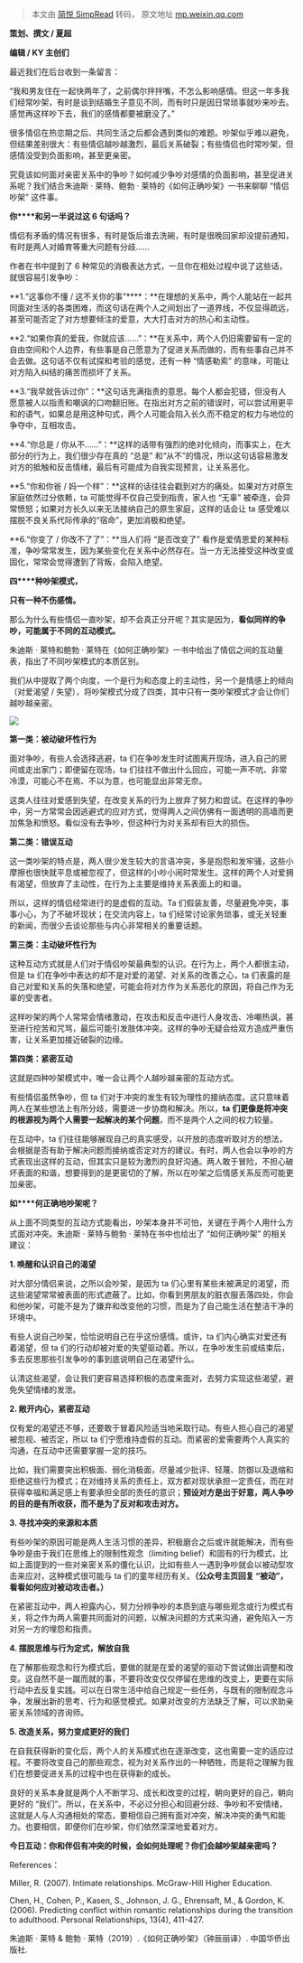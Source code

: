> 本文由 [简悦 SimpRead](http://ksria.com/simpread/) 转码， 原文地址 [mp.weixin.qq.com](https://mp.weixin.qq.com/s?__biz=MzA4NjcyMDU1NQ==&mid=2247744451&idx=1&sn=6ffc7eafd95da24426c292989cb5ee9f&chksm=9fc91287a8be9b91c8bc47eeff17082d23a79dab01de740c6a6ef6f303af032fa3ee0e44ceb3&mpshare=1&scene=1&srcid=102528dLRb10iXjCBo9VOHLz&sharer_sharetime=1666633964164&sharer_shareid=8a467675e94cd5b11b6640b7770d6cc6#rd)

**策划、撰文 / 夏超**

**编辑 / KY 主创们**

最近我们在后台收到一条留言：

“我和男友住在一起快两年了，之前偶尔拌拌嘴，不怎么影响感情。但这一年多我们经常吵架，有时是谈到结婚生子意见不同，而有时只是因日常琐事就吵来吵去。感觉再这样吵下去，我们的感情都要被磨没了。”

很多情侣在热恋期之后、共同生活之后都会遇到类似的难题。吵架似乎难以避免，但结果差别很大：有些情侣越吵越激烈，最后关系破裂；有些情侣也时常吵架，但感情没受到负面影响，甚至更亲密。

究竟该如何面对亲密关系中的争吵？如何减少争吵对感情的负面影响，甚至促进关系呢？我们结合朱迪斯 · 莱特、鲍勃 · 莱特的《如何正确吵架》一书来聊聊 “情侣吵架” 这件事。

**你****和另一半说过这 6 句话吗？**

情侣有矛盾的情况有很多，有时是饭后谁去洗碗，有时是很晚回家却没提前通知，有时是两人对婚育等重大问题有分歧……

作者在书中提到了 6 种常见的消极表达方式，一旦你在相处过程中说了这些话，就很容易引发争吵：

**1.“这事你不懂 / 这不关你的事”****：**在理想的关系中，两个人能站在一起共同面对生活的各类困难，而这句话在两个人之间划出了一道界线，不仅显得疏远，甚至可能否定了对方想要倾注的爱意，大大打击对方的热心和主动性。

**2.“如果你真的爱我，你就应该……”：**在关系中，两个人仍旧需要留有一定的自由空间和个人边界，有些事是自己愿意为了促进关系而做的，而有些事自己并不会去做。这句话不仅有试探和考验的感觉，还有一种 “情感勒索” 的意味，可能让对方陷入纠结的痛苦而损坏了关系。

**3.“我早就告诉过你”：**这句话充满指责的意思。每个人都会犯错，但没有人愿意被人以指责和嘲讽的口吻翻旧账。在指出对方之前的错误时，可以尝试用更平和的语气，如果总是用这种句式，两个人可能会陷入长久而不稳定的权力与地位的争夺中，互相攻击。

**4.“你总是 / 你从不……”：**这样的话带有强烈的绝对化倾向，而事实上，在大部分的行为上，我们很少存在真的 “总是” 和“从不”的情况，所以这句话容易激发对方的抵触和反击情绪，最后有可能成为自我实现预言，让关系恶化。

**5.“你和你爸 / 妈一个样”：**这样的话往往会戳到对方的痛处。如果对方对原生家庭依然过分依赖，ta 可能觉得不仅自己受到指责，家人也 “无辜” 被牵连，会异常愤怒；如果对方长久以来无法接纳自己的原生家庭，这样的话会让 ta 感受难以摆脱不良关系代际传承的“宿命”，更加消极和绝望。

**6.“你变了 / 你改不了了”：**当人们将 “是否改变了” 看作是爱情恩爱的某种标准，争吵常常发生，因为某些变化在关系中必然存在。当一方无法接受这种改变或固化，常常会觉得遭到了背叛，会陷入绝望。

**四****种吵架模式，**

**只有一种不伤感情。**

那么为什么有些情侣一直吵架，却不会真正分开呢？其实是因为，**看似同样的争吵，可能属于不同的互动模式。**

朱迪斯 · 莱特和鲍勃 · 莱特在《如何正确吵架》一书中给出了情侣之间的互动量表，指出了不同吵架模式的本质区别。

我们从中提取了两个向度，一个是行为和态度上的主动性，另一个是情感上的倾向（对爱渴望 / 失望），将吵架模式分成了四类，其中只有一类吵架模式才会让你们越吵越亲密。

![](https://mmbiz.qpic.cn/mmbiz_jpg/Mz0ovPEFMRKwINqsP5naQcW5dGibiadO5cTUf4JuYHU0kfCPFvJMPOiaX9o15xuExerN8f4TuRIWZdibfoCO0uDC2g/640?wx_fmt=jpeg)

**第一类：被动破坏性行为**

面对争吵，有些人会选择逃避，ta 们在争吵发生时试图离开现场，进入自己的房间或走出家门；即便留在现场，ta 们往往不做出什么回应，可能一声不吭、非常冷漠，可能心不在焉、不以为意，也可能显出非常无奈。

这类人往往对爱感到失望，在改变关系的行为上放弃了努力和尝试。在这样的争吵中，另一方常常会因逃避式的应对方式，觉得两人之间仿佛有一面透明的高墙而更加焦急和愤怒。看似没有去争吵，但这种行为对关系却有巨大的损伤。

**第二类：错误互动**

这一类吵架的特点是，两人很少发生较大的言语冲突，多是抱怨和发牢骚，这些小摩擦也很快就平息或被忽视了，但这样的小吵小闹时常发生。这样的两个人对爱拥有渴望，但放弃了主动性，在行为上主要是维持关系表面上的和谐。

所以，这样的情侣经常进行的是虚假的互动。Ta 们假装友善，尽量避免冲突，事事小心，为了不破坏现状；在交流内容上，ta 们经常讨论家务琐事，或无关轻重的新闻，而很少去谈论那些与内心非常相关的重要话题。

**第三类：主动破坏性行为**

这种互动方式就是人们对于情侣吵架最典型的认识。在行为上，两个人都很主动，但是 ta 们在争吵中表达的却不是对爱的渴望、对关系的改善之心，ta 们表露的是自己对爱和关系的失落和绝望，可能会将对方作为关系恶化的原因，将自己作为无辜的受害者。

这样吵架的两个人常常会情绪激动，在攻击和反击中进行人身攻击、冷嘲热讽，甚至进行挖苦和咒骂，最后可能引发肢体冲突。这样的争吵无疑会给双方造成严重伤害，让关系更加接近破裂的边缘。

**第四类：紧密互动**

这就是四种吵架模式中，唯一会让两个人越吵越亲密的互动方式。

有些情侣虽然争吵，但 ta 们对于冲突的发生有较为理性的接纳态度。这只意味着两人在某些想法上有所分歧，需要进一步协商和解决。所以，**ta** **们更像是将冲突的根源视为两个人需要一起解决的某个问题**，而不是两个人之间的权力较量。

在互动中，ta 们往往能够展现自己的真实感受，以开放的态度听取对方的想法，会根据是否有助于解决问题而接纳或否定对方的建议。有时，两人也会以争吵的方式表现出这样的互动，但其实只是较为激烈的良好沟通。两人敢于冒险，不担心破坏表面的和谐，想要得到的是更密切的了解，所以在吵架之后情感关系反而可能更加亲密。

**如****何正确地吵架呢？**  

从上面不同类型的互动方式能看出，吵架本身并不可怕，关键在于两个人用什么方式面对冲突。朱迪斯 · 莱特与鲍勃 · 莱特在书中也给出了 “如何正确吵架” 的相关建议：

**1. 唤醒和认识自己的渴望**

对大部分情侣来说，之所以会吵架，是因为 ta 们心里有某些未被满足的渴望，而这些渴望常常被表面的形式遮蔽了。比如，你看到男朋友的脏衣服丢落四处，你会和他吵架，可能不是为了嫌弃和改变他的习惯，而是为了自己能生活在整洁干净的环境中。

有些人说自己吵架，恰恰说明自己在乎这份感情。或许，ta 们内心确实对爱还有着渴望，但 ta 们的行动却被对爱的失望驱动着。所以，在争吵发生前或结束后，多去反思那些引发争吵的事到底说明自己在渴望什么。

认清这些渴望，会让我们更容易选择积极的态度来面对，去努力实现这些渴望，避免失望情绪的发泄。

**2. 敞开内心，紧密互动**

仅有爱的渴望还不够，还要敢于冒着风险适当地采取行动。有些人担心自己的渴望被忽视、被否定，所以 ta 们宁愿维持虚假的互动。而紧密的爱需要两个人真实的沟通，在互动中还需要掌握一定的技巧。

比如，我们需要突出积极面、弱化消极面，尽量减少批评、轻蔑、防御以及退缩和拒绝这些行为模式；在对维持关系的责任上，双方都对现状承担一定责任，而在对获得幸福和满足感上有要承担全部的责任的意识；**预设对方是出于好意，两人争吵的目的是有所收获，而不是为了反对和攻击对方。**

**3. 寻找冲突的来源和本质**

有些吵架的原因可能是两人生活习惯的差异，积极磨合之后或许就能解决，而有些争吵是由于我们在思维上的限制性观念（limiting belief）和固有的行为模式，比如上面提到的一些对亲密关系的僵化认识，比如有些人一遇到争吵就会以被动型攻击来应对，这种模式很可能与 ta 们的童年经历有关。**（公众号主页回复 “被动”，看看如何应对被动攻击者。）**

在紧密互动中，两人袒露内心，努力分辨争吵的本质到底与哪些观念或行为模式有关，将之作为两人需要共同面对的问题，以解决问题的方式来沟通，避免陷入一方对另一方的埋怨和指责。

**4. 摆脱思维与行为定式，解放自我**

在了解那些观念和行为模式后，要做的就是在爱的渴望的驱动下尝试做出调整和改变。这自然不是一蹴而就的事，不要将改变仅仅停留在思维的改变上，更要在实际行动中去反复实践。可以在日常生活中给自己规定一些任务，与既有的限制观念斗争，发展出新的思考、行为和感觉模式。如果对改变的方法缺乏了解，可以求助亲密关系领域的咨询师。

**5. 改造关系，努力变成更好的我们**

在自我获得新的变化后，两个人的关系模式也在逐渐改变，这也需要一定的适应过程。不要将改变自己的那些观念，视为对关系作出的一种牺牲，而是将之理解为我们在想要促进关系的过程中也在获得新的成长。

良好的关系本身就是两个人不断学习、成长和改变的过程，朝向更好的自己，朝向更好的 “我们”。所以，在关系中，不必过分担心和回避分歧、争吵和不安情绪，这就是人与人沟通相处的常态，要相信自己拥有面对冲突，解决冲突的勇气和能力。也要相信，即便你们在吵架，你们依然深深地爱着对方。

**今日互动：你和伴侣有冲突的时候，会如何处理呢？你们会越吵架越亲密吗？**

References：

Miller, R. (2007). Intimate relationships. McGraw-Hill Higher Education.

Chen, H., Cohen, P., Kasen, S., Johnson, J. G., Ehrensaft, M., & Gordon, K. (2006). Predicting conflict within romantic relationships during the transition to adulthood. Personal Relationships, 13(4), 411-427.

朱迪斯 · 莱特 & 鲍勃 · 莱特（2019）.《如何正确吵架》（钟辰丽译）. 中国华侨出版社.